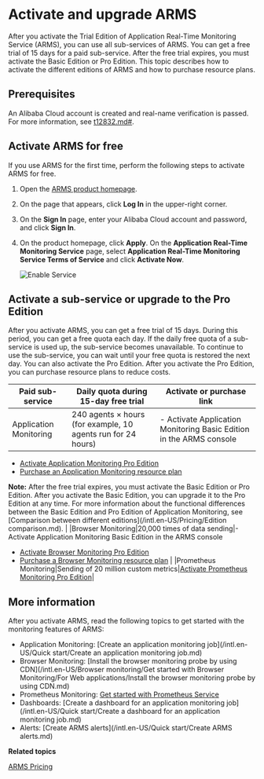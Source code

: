 # Activate and upgrade ARMS

After you activate the Trial Edition of Application Real-Time Monitoring Service \(ARMS\), you can use all sub-services of ARMS. You can get a free trial of 15 days for a paid sub-service. After the free trial expires, you must activate the Basic Edition or Pro Edition. This topic describes how to activate the different editions of ARMS and how to purchase resource plans.

## Prerequisites

An Alibaba Cloud account is created and real-name verification is passed. For more information, see [t12832.md\#]().

## Activate ARMS for free

If you use ARMS for the first time, perform the following steps to activate ARMS for free.

1.  Open the [ARMS product homepage](https://www.alibabacloud.com/product/arms).
2.  On the page that appears, click **Log In** in the upper-right corner.
3.  On the **Sign In** page, enter your Alibaba Cloud account and password, and click **Sign In**.
4.  On the product homepage, click **Apply**. On the **Application Real-Time Monitoring Service** page, select **Application Real-Time Monitoring Service Terms of Service** and click **Activate Now**.

    ![Enable Service](https://static-aliyun-doc.oss-accelerate.aliyuncs.com/assets/img/en-US/0403548061/p43472.png)


## Activate a sub-service or upgrade to the Pro Edition

After you activate ARMS, you can get a free trial of 15 days. During this period, you can get a free quota each day. If the daily free quota of a sub-service is used up, the sub-service becomes unavailable. To continue to use the sub-service, you can wait until your free quota is restored the next day. You can also activate the Pro Edition. After you activate the Pro Edition, you can purchase resource plans to reduce costs.

|Paid sub-service|Daily quota during 15-day free trial|Activate or purchase link|
|----------------|------------------------------------|-------------------------|
|Application Monitoring|240 agents × hours \(for example, 10 agents run for 24 hours\)|-   Activate Application Monitoring Basic Edition in the ARMS console
-   [Activate Application Monitoring Pro Edition](https://common-buy-intl.alibabacloud.com/?commodityCode=arms_app_post_intl#/buy)
-   [Purchase an Application Monitoring resource plan](https://common-buy-intl.alibabacloud.com/?commodityCode=arms_app_bag_intl#/buy)

**Note:** After the free trial expires, you must activate the Basic Edition or Pro Edition. After you activate the Basic Edition, you can upgrade it to the Pro Edition at any time. For more information about the functional differences between the Basic Edition and Pro Edition of Application Monitoring, see [Comparison between different editions](/intl.en-US/Pricing/Edition comparison.md). |
|Browser Monitoring|20,000 times of data sending|-   Activate Application Monitoring Basic Edition in the ARMS console
-   [Activate Browser Monitoring Pro Edition](https://common-buy-intl.alibabacloud.com/?commodityCode=arms_web_post_intl#/buy)
-   [Purchase a Browser Monitoring resource plan](https://common-buy-intl.alibabacloud.com/?commodityCode=arms_web_bag_intl#/buy) |
|Prometheus Monitoring|Sending of 20 million custom metrics|[Activate Prometheus Monitoring Pro Edition](https://common-buy-intl.alibabacloud.com/?commodityCode=arms_promethues_public_intl#/open)|

## More information

After you activate ARMS, read the following topics to get started with the monitoring features of ARMS:

-   Application Monitoring: [Create an application monitoring job](/intl.en-US/Quick start/Create an application monitoring job.md)
-   Browser Monitoring: [Install the browser monitoring probe by using CDN](/intl.en-US/Browser monitoring/Get started with Browser Monitoring/For Web applications/Install the browser monitoring probe by using CDN.md)
-   Prometheus Monitoring: [Get started with Prometheus Service]()
-   Dashboards: [Create a dashboard for an application monitoring job](/intl.en-US/Quick start/Create a dashboard for an application monitoring job.md)
-   Alerts: [Create ARMS alerts](/intl.en-US/Quick start/Create ARMS alerts.md)

**Related topics**  


[ARMS Pricing](https://www.alibabacloud.com/product/arms/pricing)

